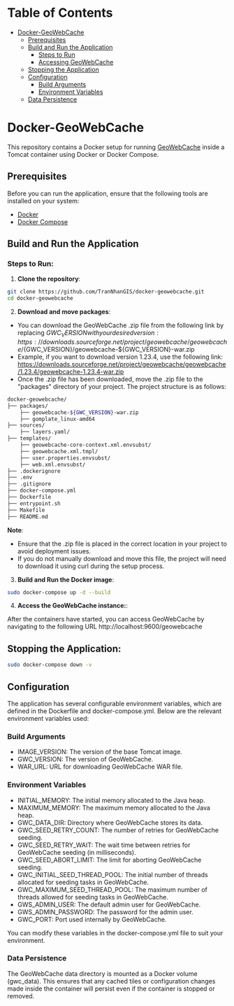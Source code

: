 # Table of Contents
- [Docker-GeoWebCache](#Docker-GeoWebCache)
  * [Prerequisites](#Prerequisites)
  * [Build and Run the Application](#Build-and-Run-the-Application)
    + [Steps to Run](#Steps-to-Run)
    + [Accessing GeoWebCache](#Accessing-GeoWebCache)
  * [Stopping the Application](#Stopping-the-Application)
  * [Configuration](#Configuration)
    + [Build Arguments](#Build-Arguments)
    + [Environment Variables](#Environment-Variables)
  * [Data Persistence](#Data-Persistence)
  
# Docker-GeoWebCache

This repository contains a Docker setup for running [GeoWebCache](https://geowebcache.org) inside a Tomcat container using Docker or Docker Compose.

## Prerequisites

Before you can run the application, ensure that the following tools are installed on your system:

- [Docker](https://docs.docker.com/get-docker/)
- [Docker Compose](https://docs.docker.com/compose/install/)

## Build and Run the Application

### Steps to Run:

1. **Clone the repository**:

```bash
git clone https://github.com/TranNhanGIS/docker-geowebcache.git
cd docker-geowebcache
```

2. **Download and move packages**:

- You can download the GeoWebCache .zip file from the following link by replacing ${GWC_VERSION} with your desired version:
    https://downloads.sourceforge.net/project/geowebcache/geowebcache/${GWC_VERSION}/geowebcache-${GWC_VERSION}-war.zip
- Example, if you want to download version 1.23.4, use the following link:
    https://downloads.sourceforge.net/project/geowebcache/geowebcache/1.23.4/geowebcache-1.23.4-war.zip
- Once the .zip file has been downloaded, move the .zip file to the "packages" directory of your project. The project structure is as follows:
```bash
docker-geowebcache/
├── packages/
    ├── geowebcache-${GWC_VERSION}-war.zip
    ├── gomplate_linux-amd64
├── sources/
    ├── layers.yaml/
├── templates/
    ├── geowebcache-core-context.xml.envsubst/
    ├── geowebcache.xml.tmpl/
    ├── user.properties.envsubst/
    ├── web.xml.envsubst/
├── .dockerignore
├── .env
├── .gitignore
├── docker-compose.yml
├── Dockerfile
├── entrypoint.sh
├── Makefile
├── README.md
```

**Note**:

- Ensure that the .zip file is placed in the correct location in your project to avoid deployment issues.
- If you do not manually download and move this file, the project will need to download it using curl during the setup process.

3. **Build and Run the Docker image**:

```bash
sudo docker-compose up -d --build
```

4. **Access the GeoWebCache instance:**:

After the containers have started, you can access GeoWebCache by navigating to the following URL 
    http://localhost:9600/geowebcache

## Stopping the Application:

```bash
sudo docker-compose down -v
```

## Configuration

The application has several configurable environment variables, which are defined in the Dockerfile and docker-compose.yml. Below are the relevant environment variables used:

### Build Arguments

* IMAGE_VERSION: The version of the base Tomcat image.
* GWC_VERSION: The version of GeoWebCache.
* WAR_URL: URL for downloading GeoWebCache WAR file.

### Environment Variables

* INITIAL_MEMORY: The initial memory allocated to the Java heap.
* MAXIMUM_MEMORY: The maximum memory allocated to the Java heap.
* GWC_DATA_DIR: Directory where GeoWebCache stores its data.
* GWC_SEED_RETRY_COUNT: The number of retries for GeoWebCache seeding.
* GWC_SEED_RETRY_WAIT: The wait time between retries for GeoWebCache seeding (in milliseconds).
* GWC_SEED_ABORT_LIMIT: The limit for aborting GeoWebCache seeding.
* GWC_INITIAL_SEED_THREAD_POOL: The initial number of threads allocated for seeding tasks in GeoWebCache. 
* GWC_MAXIMUM_SEED_THREAD_POOL: The maximum number of threads allowed for seeding tasks in GeoWebCache. 
* GWS_ADMIN_USER: The default admin user for GeoWebCache.
* GWS_ADMIN_PASSWORD: The password for the admin user.
* GWC_PORT: Port used internally by GeoWebCache.

You can modify these variables in the docker-compose.yml file to suit your environment.

### Data Persistence

The GeoWebCache data directory is mounted as a Docker volume (gwc_data). This ensures that any cached tiles or configuration changes made inside the container will persist even if the container is stopped or removed.
